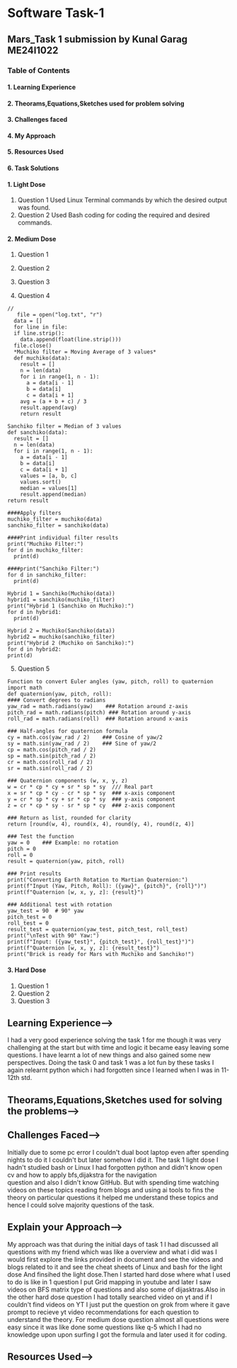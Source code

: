 # Software Task-1
## Mars_Task 1 submission by Kunal Garag ME24I1022
### **Table of Contents** 
#### 1. Learning Experience
#### 2. Theorams,Equations,Sketches used for problem solving
#### 3. Challenges faced
#### 4. My Approach
#### 5. Resources Used
#### 6. Task Solutions
#### 1. Light Dose
  1. Question 1
     Used Linux Terminal commands by which the desired output was found.
  2. Question 2
     Used Bash coding for coding the required and desired commands. 
 #### 2. Medium Dose
  1. Question 1
      
  3. Question 2
  4. Question 3
     
  5. Question 4
    
    //
       file = open("log.txt", "r")
      data = []
      for line in file:
      if line.strip():
        data.append(float(line.strip()))
      file.close()
      *Muchiko filter = Moving Average of 3 values*
      def muchiko(data):
        result = []
        n = len(data)
        for i in range(1, n - 1):
          a = data[i - 1]
          b = data[i]
          c = data[i + 1]
        avg = (a + b + c) / 3
        result.append(avg)
        return result

    Sanchiko filter = Median of 3 values
    def sanchiko(data):
      result = []
      n = len(data)
      for i in range(1, n - 1):
        a = data[i - 1]
        b = data[i]
        c = data[i + 1]
        values = [a, b, c]
        values.sort()
        median = values[1]
        result.append(median)
    return result

    ####Apply filters
    muchiko_filter = muchiko(data)
    sanchiko_filter = sanchiko(data)

    ####Print individual filter results
    print("Muchiko Filter:")
    for d in muchiko_filter:
      print(d)

    ####print("Sanchiko Filter:")
    for d in sanchiko_filter:
      print(d)

    Hybrid 1 = Sanchiko(Muchiko(data))
    hybrid1 = sanchiko(muchiko_filter)
    print("Hybrid 1 (Sanchiko on Muchiko):")
    for d in hybrid1:
      print(d)

    Hybrid 2 = Muchiko(Sanchiko(data))
    hybrid2 = muchiko(sanchiko_filter)
    print("Hybrid 2 (Muchiko on Sanchiko):")
    for d in hybrid2:
    print(d)

  5. Question 5   

    Function to convert Euler angles (yaw, pitch, roll) to quaternion
    import math
    def quaternion(yaw, pitch, roll):
    #### Convert degrees to radians
    yaw_rad = math.radians(yaw)    ### Rotation around z-axis
    pitch_rad = math.radians(pitch) ### Rotation around y-axis
    roll_rad = math.radians(roll)  ### Rotation around x-axis
    
    ### Half-angles for quaternion formula
    cy = math.cos(yaw_rad / 2)    ### Cosine of yaw/2
    sy = math.sin(yaw_rad / 2)    ### Sine of yaw/2
    cp = math.cos(pitch_rad / 2)
    sp = math.sin(pitch_rad / 2)
    cr = math.cos(roll_rad / 2)
    sr = math.sin(roll_rad / 2)
    
    ### Quaternion components (w, x, y, z)
    w = cr * cp * cy + sr * sp * sy  /// Real part
    x = sr * cp * cy - cr * sp * sy  ### x-axis component
    y = cr * sp * cy + sr * cp * sy  ### y-axis component
    z = cr * cp * sy - sr * sp * cy  ### z-axis component
    
    ### Return as list, rounded for clarity
    return [round(w, 4), round(x, 4), round(y, 4), round(z, 4)]

    ### Test the function
    yaw = 0    ### Example: no rotation
    pitch = 0
    roll = 0
    result = quaternion(yaw, pitch, roll)

    ### Print results
    print("Converting Earth Rotation to Martian Quaternion:")
    print(f"Input (Yaw, Pitch, Roll): ({yaw}°, {pitch}°, {roll}°)")
    print(f"Quaternion [w, x, y, z]: {result}")

    ### Additional test with rotation
    yaw_test = 90  # 90° yaw
    pitch_test = 0
    roll_test = 0
    result_test = quaternion(yaw_test, pitch_test, roll_test)
    print("\nTest with 90° Yaw:")
    print(f"Input: ({yaw_test}°, {pitch_test}°, {roll_test}°)")
    print(f"Quaternion [w, x, y, z]: {result_test}")
    print("Brick is ready for Mars with Muchiko and Sanchiko!")
  #### 3. Hard Dose
  1. Question 1
  2. Question 2
  3. Question 3

## Learning Experience-->
  I had a very good experience solving the task 1 for me though it was very challenging at the start but with time and logic it became easy leaving some questions.
  I have learnt a lot of new things and also gained some new perspectives. Doing the task 0 and task 1 was a lot fun by these tasks I again relearnt python which     i had forgotten since I learned when I was in 11-12th std.
## Theorams,Equations,Sketches used for solving the problems-->

## Challenges Faced-->
  Initially due to some pc error I couldn't dual boot laptop even after spending nights to do it I couldn't but later somehow I did it.
    The task 1 light dose I hadn't studied bash or Linux  I had forgotten python and didn't know open cv and how to apply bfs,dijakstra for the navigation       
    question and also I didn't know GitHub. But with spending time watching videos on these topics reading from blogs and using ai tools to fins the theory on         particular questions it helped me understand these topics and hence I could solve majority questions of the task.
## Explain your Approach-->
   My approach was that during the initial days of task 1 I had discussed all questions with my friend which was like a overview and what i did was I would           first explore the links provided in document and see the videos and blogs related to it and see the cheat sheets of Linux and bash for the light dose
    And finsihed the light dose.Then I started hard dose where what I used to do is like in 1 question I put Grid mapping in youtube  and later I saw videos on        BFS matrix type of questions and also some of dijasktras.Also in the other hard dose question I had totally searched video on yt and if I couldn't find videos      on YT I just put the question  on grok from where it gave prompt to recieve yt video recommendations for each question to understand the theory. For medium       dose question almost all questions were easy since it was like done some questions like q-5 which I had no knowledge upon upon surfing I got the formula and       later used it for coding.
## Resources Used-->

